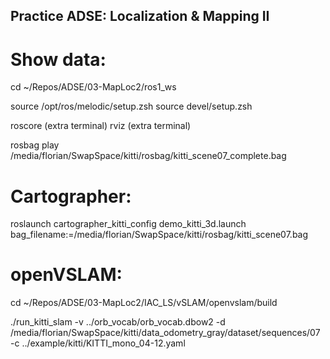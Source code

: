 ## Practice ADSE: Localization & Mapping II

# Show data: 

cd ~/Repos/ADSE/03-MapLoc2/ros1_ws

source /opt/ros/melodic/setup.zsh
source devel/setup.zsh

roscore (extra terminal)
rviz (extra terminal)

rosbag play /media/florian/SwapSpace/kitti/rosbag/kitti_scene07_complete.bag


# Cartographer:

roslaunch cartographer_kitti_config demo_kitti_3d.launch bag_filename:=/media/florian/SwapSpace/kitti/rosbag/kitti_scene07.bag


# openVSLAM:

cd ~/Repos/ADSE/03-MapLoc2/IAC_LS/vSLAM/openvslam/build

./run_kitti_slam -v ../orb_vocab/orb_vocab.dbow2 -d /media/florian/SwapSpace/kitti/data_odometry_gray/dataset/sequences/07 -c ../example/kitti/KITTI_mono_04-12.yaml

